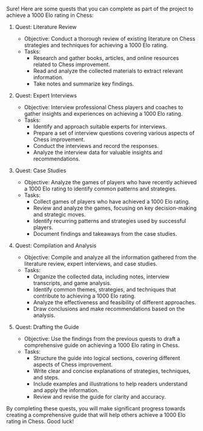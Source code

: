 Sure! Here are some quests that you can complete as part of the project to achieve a 1000 Elo rating in Chess:

1. Quest: Literature Review
   - Objective: Conduct a thorough review of existing literature on Chess strategies and techniques for achieving a 1000 Elo rating.
   - Tasks:
     - Research and gather books, articles, and online resources related to Chess improvement.
     - Read and analyze the collected materials to extract relevant information.
     - Take notes and summarize key findings.

2. Quest: Expert Interviews
   - Objective: Interview professional Chess players and coaches to gather insights and experiences on achieving a 1000 Elo rating.
   - Tasks:
     - Identify and approach suitable experts for interviews.
     - Prepare a set of interview questions covering various aspects of Chess improvement.
     - Conduct the interviews and record the responses.
     - Analyze the interview data for valuable insights and recommendations.

3. Quest: Case Studies
   - Objective: Analyze the games of players who have recently achieved a 1000 Elo rating to identify common patterns and strategies.
   - Tasks:
     - Collect games of players who have achieved a 1000 Elo rating.
     - Review and analyze the games, focusing on key decision-making and strategic moves.
     - Identify recurring patterns and strategies used by successful players.
     - Document findings and takeaways from the case studies.

4. Quest: Compilation and Analysis
   - Objective: Compile and analyze all the information gathered from the literature review, expert interviews, and case studies.
   - Tasks:
     - Organize the collected data, including notes, interview transcripts, and game analysis.
     - Identify common themes, strategies, and techniques that contribute to achieving a 1000 Elo rating.
     - Analyze the effectiveness and feasibility of different approaches.
     - Draw conclusions and make recommendations based on the analysis.

5. Quest: Drafting the Guide
   - Objective: Use the findings from the previous quests to draft a comprehensive guide on achieving a 1000 Elo rating in Chess.
   - Tasks:
     - Structure the guide into logical sections, covering different aspects of Chess improvement.
     - Write clear and concise explanations of strategies, techniques, and steps.
     - Include examples and illustrations to help readers understand and apply the information.
     - Review and revise the guide for clarity and accuracy.

By completing these quests, you will make significant progress towards creating a comprehensive guide that will help others achieve a 1000 Elo rating in Chess. Good luck!